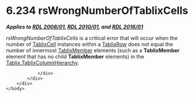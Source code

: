 <html dir="LTR" xmlns:mshelp="http://msdn.microsoft.com/mshelp" xmlns:ddue="http://ddue.schemas.microsoft.com/authoring/2003/5" xmlns:xlink="http://www.w3.org/1999/xlink" xmlns:tool="http://www.microsoft.com/tooltip">
    <head>
        <meta http-equiv="Content-Type" content="text/html; CHARSET=utf-8"></meta>
        <meta name="save" content="history"></meta>
        <title>6.234 rsWrongNumberOfTablixCells</title>
        <xml>
            <mshelp:toctitle title="6.234 rsWrongNumberOfTablixCells"></mshelp:toctitle>
            <mshelp:rltitle title="[MS-RDL]: rsWrongNumberOfTablixCells"></mshelp:rltitle>
            <mshelp:keyword index="A" term="e5a88cf9-e929-402e-8e4d-1e24b50449b2"></mshelp:keyword>
            <mshelp:attr name="DCSext.ContentType" value="open specification"></mshelp:attr>
            <mshelp:attr name="AssetID" value="e5a88cf9-e929-402e-8e4d-1e24b50449b2"></mshelp:attr>
            <mshelp:attr name="TopicType" value="kbRef"></mshelp:attr>
            <mshelp:attr name="DCSext.Title" value="[MS-RDL]: rsWrongNumberOfTablixCells" />
        </xml>
    </head>
    <body>
        <div id="header">
            <h1 class="heading">6.234 rsWrongNumberOfTablixCells</h1>
        </div>
        <div id="mainSection">
            <div id="mainBody">
                <div id="allHistory" class="saveHistory"></div>
                <div id="sectionSection0" class="section" name="collapseableSection">
                    

<p><b><i>Applies to </i></b><a href="1e855f94-4617-47e4-b89e-0856c6cb420f.md"><b><i>RDL 2008/01</i></b></a><b><i>,
</i></b><a href="3428e690-a348-4ec7-8a6a-8efb42d2cdee.md"><b><i>RDL 2010/01</i></b></a><b><i>,
and </i></b><a href="52ce3983-2bfc-4e72-9359-42aaf5fe4509.md"><b><i>RDL 2016/01</i></b></a></p>

<p><i>rsWrongNumberOfTablixCells</i> is a critical error that
will occur when the number of <a href="33258f80-fa42-4baf-abd5-ded34ffbbc61.md">TablixCell</a> instances
within a <a href="2763daba-3372-43a9-9046-acd5c5775848.md">TablixRow</a> does
not equal the number of innermost <a href="1d8a9691-b173-4e24-9ea9-1f486bc824fd.md">TablixMember</a> elements
(such as a <b>TablixMember</b> element that has no child <b>TablixMember</b>
elements) in the <a href="cec79793-0ca9-47b9-b2f0-465fb01fd808.md">Tablix.TablixColumnHierarchy</a>.</p>


                </div>
            </div>
        </div>
    </body>
</html>